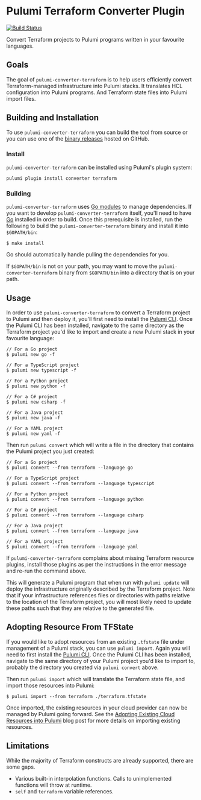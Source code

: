 # Pulumi Terraform Converter Plugin

[![Build Status](https://github.com/pulumi/pulumi-converter-terraform/actions/workflows/publish-snapshot.yaml/badge.svg)](https://github.com/pulumi/pulumi-converter-terraform/actions/workflows/publish-snapshot.yaml)

Convert Terraform projects to Pulumi programs written in your favourite languages.

## Goals

The goal of `pulumi-converter-terraform` is to help users efficiently convert Terraform-managed infrastructure
into Pulumi stacks. It translates HCL configuration into Pulumi programs. And Terraform state files into
Pulumi import files.

## Building and Installation

To use `pulumi-converter-terraform` you can build the tool from source or you can use one of the [binary
releases](https://github.com/pulumi/tf2pulumi/releases) hosted on GitHub.

### Install
`pulumi-converter-terraform` can be installed using Pulumi's plugin system:
```console
pulumi plugin install converter terraform
```

### Building

`pulumi-converter-terraform` uses [Go modules](https://github.com/golang/go/wiki/Modules) to manage dependencies. If you want to develop `pulumi-converter-terraform` itself, you'll need to have [Go](https://golang.org/) installed in order to build.
Once this prerequisite is installed, run the following to build the `pulumi-converter-terraform` binary and install it into `$GOPATH/bin`:

```console
$ make install
```

Go should automatically handle pulling the dependencies for you.

If `$GOPATH/bin` is not on your path, you may want to move the `pulumi-converter-terraform` binary from `$GOPATH/bin`
into a directory that is on your path.

## Usage

In order to use `pulumi-converter-terraform` to convert a Terraform project to Pulumi and then deploy it,
you'll first need to install the [Pulumi CLI](https://pulumi.io/quickstart/install.html). Once the
Pulumi CLI has been installed, navigate to the same directory as the Terraform project you'd like to
import and create a new Pulumi stack in your favourite language:

```console
// For a Go project
$ pulumi new go -f

// For a TypeScript project
$ pulumi new typescript -f

// For a Python project
$ pulumi new python -f

// For a C# project
$ pulumi new csharp -f

// For a Java project
$ pulumi new java -f

// For a YAML project
$ pulumi new yaml -f
```

Then run `pulumi convert` which will write a file in the directory that
contains the Pulumi project you just created:

```console
// For a Go project
$ pulumi convert --from terraform --language go

// For a TypeScript project
$ pulumi convert --from terraform --language typescript

// For a Python project
$ pulumi convert --from terraform --language python

// For a C# project
$ pulumi convert --from terraform --language csharp

// For a Java project
$ pulumi convert --from terraform --language java

// For a YAML project
$ pulumi convert --from terraform --language yaml
```

If `pulumi-converter-terraform` complains about missing Terraform resource plugins, install those plugins as
per the instructions in the error message and re-run the command above.

This will generate a Pulumi program that when run with `pulumi update` will deploy the infrastructure
originally described by the Terraform project. Note that if your infrastructure references files or
directories with paths relative to the location of the Terraform project, you will most likely need to update
these paths such that they are relative to the generated file.

## Adopting Resource From TFState

If you would like to adopt resources from an existing `.tfstate` file under management of a Pulumi stack, you
can use `pulumi import`. Again you will need to first install the [Pulumi
CLI](https://pulumi.io/quickstart/install.html). Once the Pulumi CLI has been installed, navigate to the same
directory of your Pulumi project you'd like to import to, probably the directory you created via `pulumi
convert` above.

Then run `pulumi import` which will translate the Terraform state file, and import those resources into Pulumi:

```console
$ pulumi import --from terraform ./terraform.tfstate
```
Once imported, the existing resources in your cloud provider can now be managed by Pulumi going forward. See
the [Adopting Existing Cloud Resources into
Pulumi](https://www.pulumi.com/blog/adopting-existing-cloud-resources-into-pulumi/) blog post for more details
on importing existing resources.

## Limitations

While the majority of Terraform constructs are already supported, there are some gaps.
- Various built-in interpolation functions. Calls to unimplemented functions will throw at
  runtime.
- `self` and `terraform` variable references.
